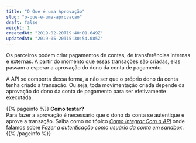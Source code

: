 ```yaml
---
title: "O Que é uma Aprovação"
slug: "o-que-e-uma-aprovacao"
draft: false
weight: 1
createdAt: "2019-02-20T19:40:01.649Z"
updatedAt: "2019-05-20T15:30:54.085Z"
---
```

Os parceiros podem criar pagamentos de contas, de transferências internas e externas. A partir do momento que essas transações são criadas, elas passam a esperar a aprovação do dono da conta de pagamento. 

A API se comporta dessa forma, a não ser que o próprio dono da conta tenha criado a transação.
Ou seja, toda movimentação criada depende da aprovação do dono da conta de pagamento para ser efetivamente executada.

{{% pageinfo %}}
**Como testar?**
<br>Para fazer a aprovação é necessário que o dono da conta se autentique e aprove a transação. Saiba como no tópico [*Como Integrar Com a API*](/docs/stone-openbank/overview#como-integrar-com-a-api) onde falamos sobre *Fazer a autenticação como usuário da conta em sandbox*.
{{% /pageinfo %}}
